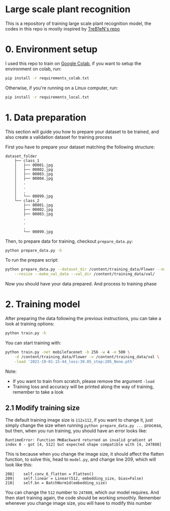 # Large scale plant recognition

This is a repository of training large scale plant recognition model, the codes in this repo is mostly inspired by [TreB1eN's repo](https://github.com/TreB1eN/InsightFace_Pytorch)

# 0. Environment setup
I used this repo to train on [Google Colab](https://research.google.com/colaboratory/), if you want to setup the environment on colab, run:
```bash
pip install -r requirements_colab.txt
```

Otherwise, if you're running on a Linux computer, run:
```bash
pip install -r requirements_local.txt
```

# 1. Data preparation
This section will guide you how to prepare your dataset to be trained, and also create a validation dataset for training process

First you have to prepare your dataset matching the following structure:
```
dataset_folder
    ├── class_1
    │   ├── 00001.jpg
    │   ├── 00002.jpg
    │   ├── 00003.jpg
    │   ├── 00004.jpg
    │   .
    │   .
    │   .
    │   └── 00099.jpg
    └── class_2
        ├── 00001.jpg
        ├── 00002.jpg
        ├── 00003.jpg
        .
        .
        .
        └── 00099.jpg
```

Then, to prepare data for training, checkout `prepare_data.py`:
```bash
python prepare_data.py -h
```

To run the prepare script:
```bash
python prepare_data.py --dataset_dir /content/training_data/Flower --min_set_size 3 \
    --resize --make_val_data --val_dir /content/training_data/val/
```

Now you should have your data prepared. And process to training phase

# 2. Training model
After preparing the data following the previous instructions, you can take a look at training options:
```bash
python train.py -h
```

You can start training with:
```bash
python train.py -net mobilefacenet -b 256 -w 4 -e 500 \
    -d /content/training_data/Flower -v /content/training_data/val \
    -load '2021-10-01-15-44_loss:39.85_step:205_None.pth'
```

Note: 
* If you want to train from scratch, please remove the argument `-load`
* Training loss and accuracy will be printed along the way of training, remember to take a look

## 2.1 Modify training size
The default training image size is `112x112`, if you want to change it, just simply change the size when running `python prepare_data.py ...` process, but then, when you run training, you should have an error looks like:
```
RuntimeError: Function MmBackward returned an invalid gradient at index 0 - got [4, 512] but expected shape compatible with [4, 247808]
```

This is because when you change the image size, it should affect the flatten function, to solve this, head to `model.py`, and change line 209, which will look like this:
```
208|    self.conv_6_flatten = Flatten()
209|    self.linear = Linear(512, embedding_size, bias=False)
210|    self.bn = BatchNorm1d(embedding_size)
```
You can change the `512` number to `247808`, which our model requires.
And then start training again, the code should be working smoothly. Remember whenever you change image size, you will have to modify this number

